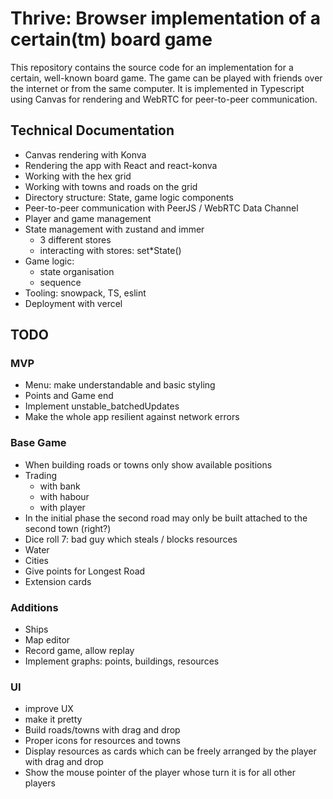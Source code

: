 # Thrive: Browser implementation of a certain(tm) board game

This repository contains the source code for an implementation for a certain, well-known board game. The game can be played with friends over the internet or from the same computer. It is implemented in Typescript using Canvas for rendering and WebRTC for peer-to-peer communication.

## Technical Documentation

- Canvas rendering with Konva
- Rendering the app with React and react-konva
- Working with the hex grid
- Working with towns and roads on the grid
- Directory structure: State, game logic components
- Peer-to-peer communication with PeerJS / WebRTC Data Channel
- Player and game management
- State management with zustand and immer
  - 3 different stores
  - interacting with stores: set\*State()
- Game logic:
  - state organisation
  - sequence
- Tooling: snowpack, TS, eslint
- Deployment with vercel

## TODO

### MVP

- Menu: make understandable and basic styling
- Points and Game end
- Implement unstable_batchedUpdates
- Make the whole app resilient against network errors

### Base Game

- When building roads or towns only show available positions
- Trading
  - with bank
  - with habour
  - with player
- In the initial phase the second road may only be built attached to the second town (right?)
- Dice roll 7: bad guy which steals / blocks resources
- Water
- Cities
- Give points for Longest Road
- Extension cards

### Additions

- Ships
- Map editor
- Record game, allow replay
- Implement graphs: points, buildings, resources

### UI

- improve UX
- make it pretty
- Build roads/towns with drag and drop
- Proper icons for resources and towns
- Display resources as cards which can be freely arranged by the player with drag and drop
- Show the mouse pointer of the player whose turn it is for all other players
